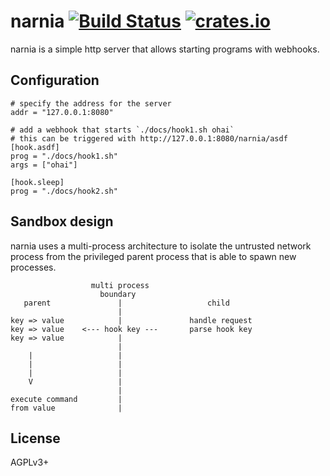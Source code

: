 # narnia [![Build Status][travis-img]][travis] [![crates.io][crates-img]][crates]

[travis-img]:   https://travis-ci.org/kpcyrd/narnia.svg?branch=master
[travis]:       https://travis-ci.org/kpcyrd/narnia
[crates-img]:   https://img.shields.io/crates/v/narnia.svg
[crates]:       https://crates.io/crates/narnia

narnia is a simple http server that allows starting programs with webhooks.

## Configuration

    # specify the address for the server
    addr = "127.0.0.1:8080"

    # add a webhook that starts `./docs/hook1.sh ohai`
    # this can be triggered with http://127.0.0.1:8080/narnia/asdf
    [hook.asdf]
    prog = "./docs/hook1.sh"
    args = ["ohai"]

    [hook.sleep]
    prog = "./docs/hook2.sh"

## Sandbox design

narnia uses a multi-process architecture to isolate the untrusted network
process from the privileged parent process that is able to spawn new processes.

                      multi process
                        boundary
       parent               |                   child
                            |
    key => value            |               handle request
    key => value    <--- hook key ---       parse hook key
    key => value            |
                            |
        |                   |
        |                   |
        |                   |
        V                   |
                            |
    execute command         |
    from value              |

## License

AGPLv3+
